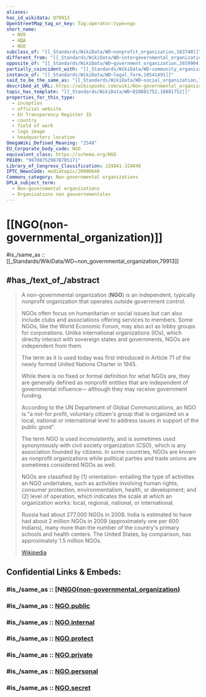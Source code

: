 ```yaml
---
aliases: 
has_id_wikidata: Q79913
OpenStreetMap_tag_or_key: Tag:operator:type=ngo
short_name:
  - NVO
  - НДА
  - NGO
subclass_of: "[[_Standards/WikiData/WD~nonprofit_organization,163740]]"
different_from: "[[_Standards/WikiData/WD~intergovernmental_organization,245065]]"
opposite_of: "[[_Standards/WikiData/WD~government_organization,2659904]]"
partially_coincident_with: "[[_Standards/WikiData/WD~community_organization,3269648]]"
instance_of: "[[_Standards/WikiData/WD~legal_form,10541491]]"
said_to_be_the_same_as: "[[_Standards/WikiData/WD~social_organization,11799101]]"
described_at_URL: https://wikispooks.com/wiki/Non-governmental_organizations
topic_has_template: "[[_Standards/WikiData/WD~Q18881752,18881752]]"
properties_for_this_type:
  - inception
  - official website
  - EU Transparency Register ID
  - country
  - field of work
  - logo image
  - headquarters location
OmegaWiki_Defined_Meaning: "2548"
EU_Corporate_body_code: NGO
equivalent_class: https://schema.org/NGO
P8189: "987007529878705171"
Library_of_Congress_Classification: JZ4841-JZ4848
IPTC_NewsCode: mediatopic/20000646
Commons_category: Non-governmental organizations
DPLA_subject_term:
  - Non-governmental organizations
  - Organisations non gouvernementales
---
```


# [[NGO(non-governmental_organization)]] 

#is_/same_as :: [[_Standards/WikiData/WD~non_governmental_organization,79913]] 

## #has_/text_of_/abstract 

> A non-governmental organization (**NGO**) is an independent, typically nonprofit organization 
> that operates outside government control. 
> 
> NGOs often focus on humanitarian or social issues 
> but can also include clubs and associations offering services to members. 
> Some NGOs, like the World Economic Forum, may also act as lobby groups for corporations. 
> Unlike international organizations (IOs), which directly interact with sovereign states and governments, 
> NGOs are independent from them.
>
> The term as it is used today was first introduced in Article 71 
> of the newly formed United Nations Charter in 1945. 
> 
> While there is no fixed or formal definition for what NGOs are, 
> they are generally defined as nonprofit entities that are independent of governmental influence—
> although they may receive government funding.
>
> According to the UN Department of Global Communications, 
> an NGO is "a not-for profit, voluntary citizen's group 
> that is organized on a local, national or international level 
> to address issues in support of the public good". 
> 
> The term NGO is used inconsistently, 
> and is sometimes used synonymously with civil society organization (CSO), 
> which is any association founded by citizens. 
> In some countries, NGOs are known as nonprofit organizations 
> while political parties and trade unions are sometimes considered NGOs as well.
>
> NGOs are classified by 
> (1) orientation- entailing the type of activities an NGO undertakes, 
> such as activities involving human rights, consumer protection, 
> environmentalism, health, or development; and 
> (2) level of operation, which indicates the scale at which an organization works: 
> local, regional, national, or international.
>
> Russia had about 277,000 NGOs in 2008. 
> India is estimated to have had about 2 million NGOs in 2009 (approximately one per 600 Indians), 
> many more than the number of the country's primary schools and health centers. 
> The United States, by comparison, has approximately 1.5 million NGOs.
>
> [Wikipedia](https://en.wikipedia.org/wiki/Non-governmental%20organization)


## Confidential Links & Embeds: 

### #is_/same_as :: [N[NGO(non-governmental_organization)](NGO(non-governmental_organization).md)
### #is_/same_as :: [NGO.public](/_public/International/NGO.public.md) 

### #is_/same_as :: [NGO.internal](/_internal/International/NGO.internal.md) 

### #is_/same_as :: [NGO.protect](/_protect/International/NGO.protect.md) 

### #is_/same_as :: [NGO.private](/_private/International/NGO.private.md) 

### #is_/same_as :: [NGO.personal](/_personal/International/NGO.personal.md) 

### #is_/same_as :: [NGO.secret](/_secret/International/NGO.secret.md)

